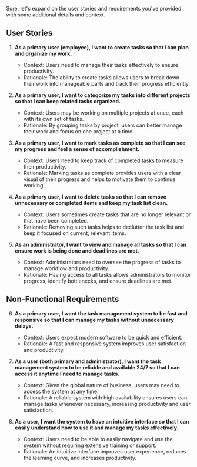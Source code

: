 Sure, let's expand on the user stories and requirements you've provided with some additional details and context.

## User Stories

1. **As a primary user (employee), I want to create tasks so that I can plan and organize my work.** 
   - Context: Users need to manage their tasks effectively to ensure productivity.
   - Rationale: The ability to create tasks allows users to break down their work into manageable parts and track their progress efficiently.

2. **As a primary user, I want to categorize my tasks into different projects so that I can keep related tasks organized.**
   - Context: Users may be working on multiple projects at once, each with its own set of tasks.
   - Rationale: By grouping tasks by project, users can better manage their work and focus on one project at a time. 

3. **As a primary user, I want to mark tasks as complete so that I can see my progress and feel a sense of accomplishment.**
   - Context: Users need to keep track of completed tasks to measure their productivity.
   - Rationale: Marking tasks as complete provides users with a clear visual of their progress and helps to motivate them to continue working.

4. **As a primary user, I want to delete tasks so that I can remove unnecessary or completed items and keep my task list clean.**
   - Context: Users sometimes create tasks that are no longer relevant or that have been completed.
   - Rationale: Removing such tasks helps to declutter the task list and keep it focused on current, relevant items.

5. **As an administrator, I want to view and manage all tasks so that I can ensure work is being done and deadlines are met.**
   - Context: Administrators need to oversee the progress of tasks to manage workflow and productivity.
   - Rationale: Having access to all tasks allows administrators to monitor progress, identify bottlenecks, and ensure deadlines are met.

## Non-Functional Requirements

6. **As a primary user, I want the task management system to be fast and responsive so that I can manage my tasks without unnecessary delays.**
   - Context: Users expect modern software to be quick and efficient.
   - Rationale: A fast and responsive system improves user satisfaction and productivity.

7. **As a user (both primary and administrator), I want the task management system to be reliable and available 24/7 so that I can access it anytime I need to manage tasks.**
   - Context: Given the global nature of business, users may need to access the system at any time.
   - Rationale: A reliable system with high availability ensures users can manage tasks whenever necessary, increasing productivity and user satisfaction.

8. **As a user, I want the system to have an intuitive interface so that I can easily understand how to use it and manage my tasks effectively.**
   - Context: Users need to be able to easily navigate and use the system without requiring extensive training or support.
   - Rationale: An intuitive interface improves user experience, reduces the learning curve, and increases productivity.